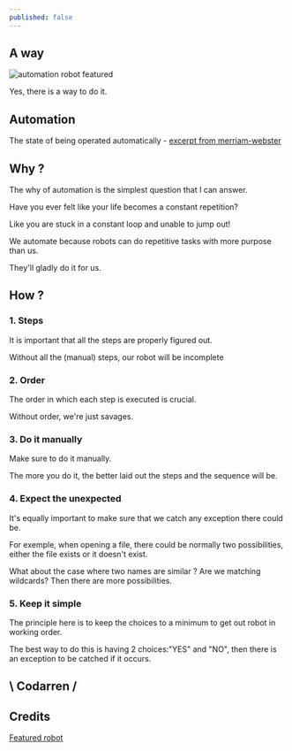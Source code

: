 ```yaml
---
published: false
---
```

## A way
![automation robot featured](https://github.com/codarrenvelvindron/codarrenvelvindron.github.io/raw/master/images/automation_robot.png)

Yes, there is a way to do it.

## Automation
The state of being operated automatically - [excerpt from merriam-webster](https://www.merriam-webster.com/dictionary/automation)

## Why ?
The why of automation is the simplest question that I can answer.

Have you ever felt like your life becomes a constant repetition?

Like you are stuck in a constant loop and unable to jump out!

We automate because robots can do repetitive tasks with more purpose than us.

They'll gladly do it for us.

## How ?
### 1. Steps
It is important that all the steps are properly figured out.

Without all the (manual) steps, our robot will be incomplete

### 2. Order
The order in which each step is executed is crucial.

Without order, we're just savages.

### 3. Do it manually
Make sure to do it manually.

The more you do it, the better laid out the steps and the sequence will be.

### 4. Expect the unexpected
It's equally important to make sure that we catch any exception there could be.

For exemple, when opening a file, there could be normally two possibilities, either the file exists or it doesn't exist.

What about the case where two names are similar ? Are we matching wildcards? Then there are more possibilities.

### 5. Keep it simple
The principle here is to keep the choices to a minimum to get out robot in working order.

The best way to do this is having 2 choices:"YES" and "NO", then there is an exception to be catched if it occurs.

## \ Codarren /

## Credits
[Featured robot](https://www.supplychain247.com/article/how_robots_change_the_world_and_what_automation_really_means/Robotics)

